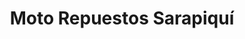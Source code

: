 ---
title: "Moto Repuestos Sarapiquí"
url: /puerto-viejo/moto-repuestos-sarapiqui/
shop: motocicleta
---